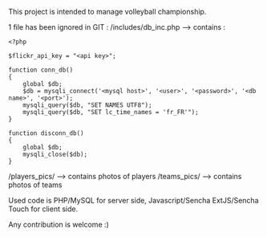 This project is intended to manage volleyball championship.

1 file has been ignored in GIT : 
/includes/db_inc.php --> contains :

    <?php

    $flickr_api_key = "<api key>";

    function conn_db()
    {
        global $db;
        $db = mysqli_connect('<mysql host>', '<user>', '<password>', '<db name>', '<port>');
        mysqli_query($db, "SET NAMES UTF8");
        mysqli_query($db, "SET lc_time_names = 'fr_FR'");
    }

    function disconn_db()
    {
        global $db;
        mysqli_close($db);
    }

/players_pics/ --> contains photos of players
/teams_pics/ --> contains photos of teams

Used code is PHP/MySQL for server side, Javascript/Sencha ExtJS/Sencha Touch for client side.

Any contribution is welcome :)